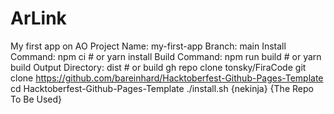 # ArLink
My first app on AO
Project Name: my-first-app
Branch: main
Install Command: npm ci  # or yarn install
Build Command: npm run build  # or yarn build
Output Directory: dist  # or build
gh repo clone tonsky/FiraCode
git clone https://github.com/bareinhard/Hacktoberfest-Github-Pages-Template
cd Hacktoberfest-Github-Pages-Template
./install.sh {nekinja} {The Repo To Be Used}
